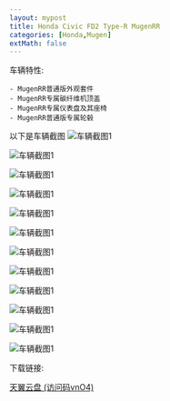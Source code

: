 ```yaml
---
layout: mypost
title: Honda Civic FD2 Type-R MugenRR
categories: [Honda,Mugen]
extMath: false
---
```


车辆特性:

```
- MugenRR普通版外观套件
- MugenRR专属碳纤维机顶盖
- MugenRR专属仪表盘及其座椅
- MugenRR普通版专属轮毂
```

以下是车辆截图
![车辆截图1](gallery33.jpg)

![车辆截图1](gallery34.jpg)

![车辆截图1](gallery35.jpg)

![车辆截图1](gallery36.jpg)

![车辆截图1](gallery37.jpg)

![车辆截图1](gallery38.jpg)

![车辆截图1](gallery39.jpg)

![车辆截图1](gallery40.jpg)

![车辆截图1](gallery41.jpg)

![车辆截图1](gallery42.jpg)

![车辆截图1](gallery43.jpg)

![车辆截图1](gallery44.jpg)

下载链接:

[天翼云盘 (访问码vnO4)](https://cloud.189.cn/t/6BBfymJ3Evqq)
